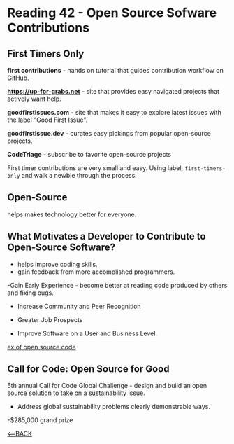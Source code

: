 # Reading 42 - Open Source Sofware Contributions

## First Timers Only

**first contributions** - hands on tutorial that guides contribution workflow on GitHub.

**https://up-for-grabs.net** - site that provides easy navigated projects that actively want help.

**goodfirstissues.com** - site that makes it easy to explore latest issues with the label "Good First Issue".

**goodfirstissue.dev** - curates easy pickings from popular open-source projects.

**CodeTriage** - subscribe to favorite open-source projects

First timer contributions are very small and easy. Using label, `first-timers-only` and walk a newbie through the process.

## Open-Source

helps makes technology better for everyone.

## What Motivates a Developer to Contribute to Open-Source Software?

- helps improve coding skills.
- gain feedback from more accomplished programmers.

-Gain Early Experience - become better at reading code produced by others and fixing bugs.

- Increase Community and Peer Recognition

- Greater Job Prospects

- Improve Software on a User and Business Level.

[ex of open source code](https://github.com/nf-core/tools/issues/1528)

## Call for Code: Open Source for Good

5th annual Call for Code Global Challenge - design and build an open source solution to take on a sustainability issue.

- Address global sustainability problems clearly demonstrable ways.

-$285,000 grand prize

[<==BACK](README.md)
